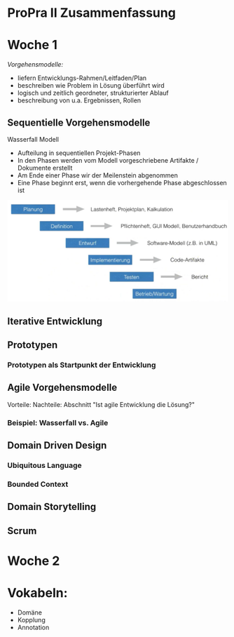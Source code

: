 # ProPra II Zusammenfassung

# Woche 1

_Vorgehensmodelle:_
- liefern Entwicklungs-Rahmen/Leitfaden/Plan
- beschreiben wie Problem in Lösung überführt wird
- logisch und zeitlich geordneter, strukturierter Ablauf
- beschreibung von u.a. Ergebnissen, Rollen

## Sequentielle Vorgehensmodelle

Wasserfall Modell

- Aufteilung in sequentiellen Projekt-Phasen
- In den Phasen werden vom Modell vorgeschriebene Artifakte / Dokumente erstellt
- Am Ende einer Phase wir der Meilenstein abgenommen
- Eine Phase beginnt erst, wenn die vorhergehende Phase abgeschlossen ist

![wasserfallmodell](images/wasserfallmodell.png)

## Iterative Entwicklung

## Prototypen
### Prototypen als Startpunkt der Entwicklung

## Agile Vorgehensmodelle
Vorteile:
Nachteile: Abschnitt "Ist agile Entwicklung die Lösung?"
### Beispiel: Wasserfall vs. Agile

## Domain Driven Design
### Ubiquitous Language
### Bounded Context

## Domain Storytelling

## Scrum

# Woche 2


# Vokabeln:

- Domäne
- Kopplung
- Annotation
